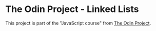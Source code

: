 # The Odin Project - Linked Lists
This project is part of the "JavaScript course" from [The Odin Project](https://www.theodinproject.com/).
